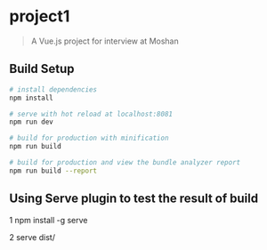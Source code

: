 # project1

> A Vue.js project for interview at Moshan

## Build Setup

``` bash
# install dependencies
npm install

# serve with hot reload at localhost:8081
npm run dev

# build for production with minification
npm run build

# build for production and view the bundle analyzer report
npm run build --report
```

## Using Serve plugin to test the result of build

1 npm install -g serve

2 serve dist/
